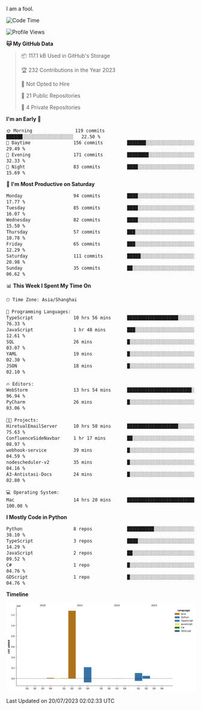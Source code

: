 I am a fool.

<!--START_SECTION:waka-->
![Code Time](http://img.shields.io/badge/Code%20Time-552%20hrs%2013%20mins-blue)

![Profile Views](http://img.shields.io/badge/Profile%20Views-0-blue)

**🐱 My GitHub Data** 

> 📦 117.1 kB Used in GitHub's Storage 
 > 
> 🏆 232 Contributions in the Year 2023
 > 
> 🚫 Not Opted to Hire
 > 
> 📜 21 Public Repositories 
 > 
> 🔑 4 Private Repositories 
 > 
**I'm an Early 🐤** 

```text
🌞 Morning                119 commits         ██████░░░░░░░░░░░░░░░░░░░   22.50 % 
🌆 Daytime                156 commits         ███████░░░░░░░░░░░░░░░░░░   29.49 % 
🌃 Evening                171 commits         ████████░░░░░░░░░░░░░░░░░   32.33 % 
🌙 Night                  83 commits          ████░░░░░░░░░░░░░░░░░░░░░   15.69 % 
```
📅 **I'm Most Productive on Saturday** 

```text
Monday                   94 commits          ████░░░░░░░░░░░░░░░░░░░░░   17.77 % 
Tuesday                  85 commits          ████░░░░░░░░░░░░░░░░░░░░░   16.07 % 
Wednesday                82 commits          ████░░░░░░░░░░░░░░░░░░░░░   15.50 % 
Thursday                 57 commits          ███░░░░░░░░░░░░░░░░░░░░░░   10.78 % 
Friday                   65 commits          ███░░░░░░░░░░░░░░░░░░░░░░   12.29 % 
Saturday                 111 commits         █████░░░░░░░░░░░░░░░░░░░░   20.98 % 
Sunday                   35 commits          ██░░░░░░░░░░░░░░░░░░░░░░░   06.62 % 
```


📊 **This Week I Spent My Time On** 

```text
🕑︎ Time Zone: Asia/Shanghai

💬 Programming Languages: 
TypeScript               10 hrs 56 mins      ███████████████████░░░░░░   76.33 % 
JavaScript               1 hr 48 mins        ███░░░░░░░░░░░░░░░░░░░░░░   12.61 % 
SQL                      26 mins             █░░░░░░░░░░░░░░░░░░░░░░░░   03.07 % 
YAML                     19 mins             █░░░░░░░░░░░░░░░░░░░░░░░░   02.30 % 
JSON                     18 mins             █░░░░░░░░░░░░░░░░░░░░░░░░   02.10 % 

🔥 Editors: 
WebStorm                 13 hrs 54 mins      ████████████████████████░   96.94 % 
PyCharm                  26 mins             █░░░░░░░░░░░░░░░░░░░░░░░░   03.06 % 

🐱‍💻 Projects: 
HiretualEmailServer      10 hrs 50 mins      ███████████████████░░░░░░   75.63 % 
ConfluenceSideNavbar     1 hr 17 mins        ██░░░░░░░░░░░░░░░░░░░░░░░   08.97 % 
webhook-service          39 mins             █░░░░░░░░░░░░░░░░░░░░░░░░   04.59 % 
nodescheduler-v2         35 mins             █░░░░░░░░░░░░░░░░░░░░░░░░   04.16 % 
A3-Antistasi-Docs        24 mins             █░░░░░░░░░░░░░░░░░░░░░░░░   02.80 % 

💻 Operating System: 
Mac                      14 hrs 20 mins      █████████████████████████   100.00 % 
```

**I Mostly Code in Python** 

```text
Python                   8 repos             ██████████░░░░░░░░░░░░░░░   38.10 % 
TypeScript               3 repos             ████░░░░░░░░░░░░░░░░░░░░░   14.29 % 
JavaScript               2 repos             ██░░░░░░░░░░░░░░░░░░░░░░░   09.52 % 
C#                       1 repo              █░░░░░░░░░░░░░░░░░░░░░░░░   04.76 % 
GDScript                 1 repo              █░░░░░░░░░░░░░░░░░░░░░░░░   04.76 % 
```



**Timeline**

![Lines of Code chart](https://raw.githubusercontent.com/VeejaLiu/VeejaLiu/master/assets/bar_graph.png)


 Last Updated on 20/07/2023 02:02:33 UTC
<!--END_SECTION:waka-->
